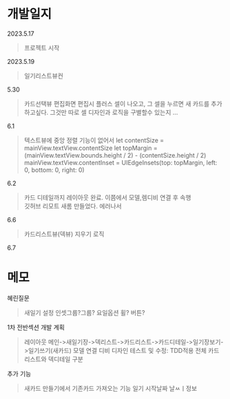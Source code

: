 




#  개발일지

2023.5.17
>프로젝트 시작
>

2023.5.19
> 일기리스트뷰컨

5.30
> 카드선택뷰 편집화면
> 편집시 플러스 셀이 나오고, 그 셀을 누르면 새 카드를 추가하고싶다. 그것만 따로 셀 디자인과 로직을 구별할수 있는지 ...

6.1
> 텍스트뷰에 중앙 정렬 기능이 없어서 
        let contentSize = mainView.textView.contentSize
        let topMargin = (mainView.textView.bounds.height / 2) - (contentSize.height / 2)
        mainView.textView.contentInset = UIEdgeInsets(top: topMargin, left: 0, bottom: 0, right: 0)
>

6.2
>카드 디테일까지 레이아웃 완료. 
>이쯤에서 모델,렘디비 연결 후 속행        
> 깃허브 리모트 새롬 만들었다. 에러나서
    
6.6
>카드리스트뷰(덱뷰) 지우기 로직 

6.7
>    
        
# 메모

혜린질문
> 새일기 설정 인셋그룹?그룹?
>요일옵션 휠? 버튼?

1차 전반섹션 개발 계획
> 레이아웃
> 메인->새일기장->덱리스트->카드리스트->카드디테일->일기장보기->일기쓰기(새카드)
> 모델 연결
> 디비
> 디자인 
> 테스트 및 수정: TDD적용
> 전체 카드리스트와 덱디테일 구분


추가 기능
>새카드 만들기에서 기존카드 가져오는 기능
>일기 시작날짜
>날ㅆㅣ정보
